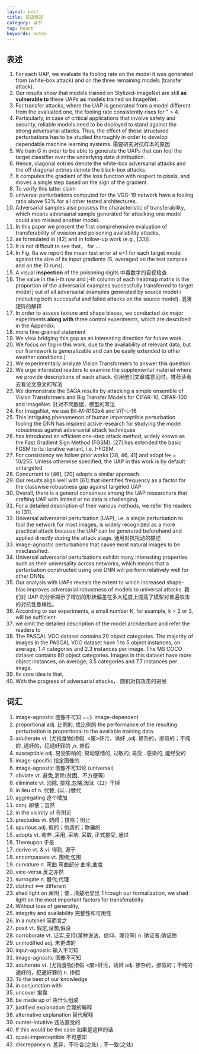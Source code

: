 ```yaml
---
layout: post
title: 英语表述
category: 读书
tag: React
keywords: notes
---
```


## 表述

1. For each UAP, we evaluate its fooling rate on the model it was generated from (white-box attack) and on the three remaining models (transfer attack).
2. Our results show that models trained on Stylized-ImageNet are still **as vulnerable to** these UAPs **as** models trained on ImageNet.
3. For transfer attacks, where the UAP is generated from a model different from the evaluated one, the fooling rate consistently rises for " > 4.
4. Particularly, in case of critical applications that involve safety and security, reliable models need to be deployed to stand against the strong adversarial attacks. Thus, the effect of these structured perturbations has to be studied thoroughly in order to develop dependable machine learning systems.  需要研究对抗样本的原因
5. We train G in order to be able to generate the UAPs that can fool the target classifier over the underlying data distribution.
6. Hence, diagonal entries denote the white-box adversarial attacks and the off diagonal entries denote the black-box attacks.
7. It computes the gradient of the loss function with respect to pixels, and moves a single step based on the sign of the gradient.
8. To verify this latter claim
9. universal perturbations computed for the VGG-19 network have a fooling ratio above 53% for all other tested architectures.
10. Adversarial samples also possess the characteristic of transferability, which means adversarial sample generated for attacking one model could also mislead another model.
11. In this paper we present the first comprehensive evaluation of transferability of evasion and poisoning availability attacks,
12. as formulated in [42] and in follow-up work (e.g., [33]).
13. It is not difficult to see that， for  ...
14. In Fig. 6a we report the mean test error at e=1 for each target model against the size of its input gradients (S, averaged on the test samples and on the 10 runs).
15. A visual **inspection** of the poisoning digits  中毒数字的目视检查
16. The value in the i-th row and j-th column of each heatmap matrix is the proportion of the adversarial examples successfully transferred to target model j out of all adversarial examples generated by source model i (including both successful and failed attacks on the source model). 混淆矩阵的解释
17. In order to assess texture and shape biases, we conducted six major experiments **along with** three control experiments, which are described in the Appendix.
18. more fine-grained statement 
19. We view bridging this gap as an interesting direction for future work.
20. We focus on fog in this work, due to the availability of relevant data, but our framework is generalizable and can be easily extended to other weather conditions.)
21. We experimentally analyze Vision Transformers to answer this question.
22. We urge interested readers to examine the supplemental material where we provide descriptions of each attack.  引用他们文章或意见时，推荐读者去看论文原文的写法
23. We demonstrate the SAGA results by attacking a simple ensemble of Vision Transformers and Big Transfer Models for CIFAR-10, CIFAR-100 and ImageNet. 针对不同数据，模型的写法
24. For ImageNet, we use Bit-M-R152x4 and ViT-L-16
25. This intriguing phenomenon of human imperceptible perturbation fooling the DNN has inspired active research for studying the model robustness against adversarial attack techniques
26. has introduced an efficient one-step attack method, widely known as the Fast Gradient Sign Method (FGSM). [27] has extended the basic FGSM to its iterative variant, i.e. I-FGSM,
27. For consistency we follow prior works [38, 46, 41] and adopt l∞ = 10/255. Unless otherwise specified, the UAP in this work is by default untargeted
28. Concurrent to [46], [20] adopts a similar approach.
29. Our results align well with [61] that identifies frequency as a factor for the classwise
    robustness gap against targeted UAP
30. Overall, there is a general consensus among the UAP researchers that crafting UAP with limited or no data is challenging.
31. For a detailed description of their various methods, we refer the readers to [31].
32. Universal adversarial perturbation (UAP), i.e. a single perturbation to fool the network for most images, is widely recognized as a more practical attack because the UAP can be generated beforehand and applied directly during the attack stage.  通用对抗扰动的描述
33. image-agnostic perturbations that cause most natural images to be misclassified.
34. Universal adversarial perturbations exhibit many interesting properties such as their
    universality across networks, which means that a perturbation constructed using one DNN will perform relatively well for other DNNs.
35. Our analysis with UAPs reveals the extent to which increased shape-bias improves adversarial robustness of models to universal attacks.  我们对 UAP 的分析揭示了增加的形状偏差在多大程度上提高了模型对普遍攻击的对抗性鲁棒性。
36. According to our experiments, a small number K, for example, k = 2 or 3, will be sufficient.
37. we omit the detailed description of the model architecture and refer the readers to
38. The PASCAL VOC dataset contains 20 object categories. The majority of images in the PASCAL VOC dataset have 1 to 5 object instances, on average, 1.4 categories and 2.3 instances per image. The MS COCO dataset contains 80 object categories. Images in this dataset have more object instances, on average, 3.5 categories and 7.7 instances per image.
39. Its core idea is that,
40. With the progress of adversarial attacks，  随机对抗攻击的进展

## 词汇

1. image-agnostic 图像不可知  ==》image-dependent
2. proportional adj. 比例的, 成比例的  the performance of the resulting perturbation is proportional to the available training data.
3. adulterate  vt. (尤指食物)掺假, <废>奸污，诱奸 ,adj. 掺杂的，掺假的；不纯的 ,通奸的，犯通奸罪的 ,n. 掺假
4. susceptible   adj. 易受影响的; 易动感情的, 过敏的; 易受…感染的, 能经受的
5. image-specific 指定图像的
6. image-agnostic  图像不可知论  (universal)
7. obviate vt. 避免,消除(贫困、不方便等)
8. eliminate vt. 消除, 排除,忽略,淘汰〈口〉干掉
9. in lieu of  n. 代替, (以…)替代
10. aggregating 逐个增加
11. conj. 即使；虽然
12. in the vicinity of  在附近
13. precludes  vt. 妨碍；排除；阻止
14. spurious  adj. 假的；伪造的；欺骗的
15. adopts   vt. 收养 ,采用, 采纳, 采取, 正式接受, 通过
16. Thereupon 于是
17. derive  vt. & vi. 得到, 源于
18. encompasses  vt. 围绕;包围
19. curvature  n. 弯曲 弯曲部分 曲率,曲度
20. vice-versa  反之亦然
21. surrogate  n. 替代;代理
22. distinct <==> different
23. shed light on 阐明；使…清楚地显出  Through our formalization, we shed light on the most important factors for transferability.
24. Without loss of generality,
25. integrity and availability 完整性和可用性
26. In a nutshell   简而言之
27. posit  vt. 假定,设想,假设
28. corroborate  vt. 证实,支持(某种说法、信仰、理论等)
    n. 确证者;确证物
29. unmodified adj. 未更改的
30. input-agnostic 输入不可知
31. image-agnostic 图像不可知
32. adulterate vt. (尤指食物)掺假
    <废>奸污，诱奸
    adj. 掺杂的，掺假的；不纯的
    通奸的，犯通奸罪的
    n. 掺假
33. To the best of our knowledge
34. in conjunction with
35. uncover 揭露
36. be made up of 由什么组成
37. justified explanation  合理的解释
38. alternative explanation 替代解释
39. ounter-intuitive 违法直觉的
40. If this would be the case 如果是这样的话
41. quasi-imperceptible 不可感知  
41. discrepancy n. 差异，不符合(之处)；不一致(之处)

 

 

